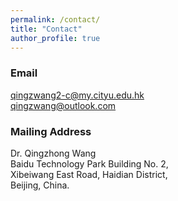 ```yaml
---
permalink: /contact/
title: "Contact"
author_profile: true
---
```


### Email
<span style="color:blue">qingzwang2-c@my.cityu.edu.hk</span> \
<span style="color:blue">qingzwang@outlook.com</span>

### Mailing Address
Dr. Qingzhong Wang \
Baidu Technology Park Building No. 2, \
Xibeiwang East Road, Haidian District, \
Beijing, China.
